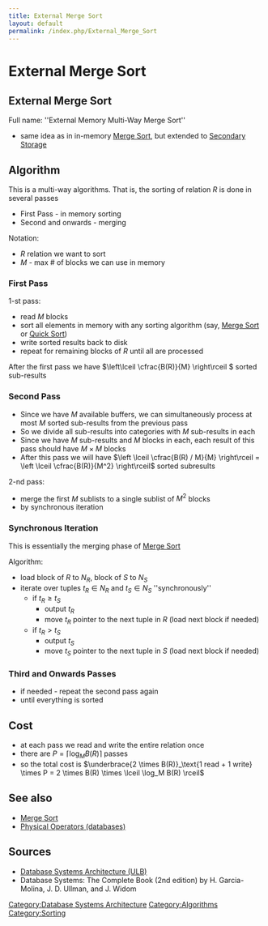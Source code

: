 ```yaml
---
title: External Merge Sort
layout: default
permalink: /index.php/External_Merge_Sort
---
```


# External Merge Sort

## External Merge Sort
Full name: ''External Memory Multi-Way Merge Sort''
- same idea as in in-memory [Merge Sort](Merge_Sort), but extended to [Secondary Storage](Secondary_Storage)


## Algorithm
This is a multi-way algorithms. That is, the sorting of relation $R$ is done in several passes
- First Pass - in memory sorting 
- Second and onwards - merging

Notation:
- $R$ relation we want to sort
- $M$ - max # of blocks we can use in memory

### First Pass
1-st pass:
- read $M$ blocks
- sort all elements in memory with any sorting algorithm (say, [Merge Sort](Merge_Sort) or [Quick Sort](Quick_Sort))
- write sorted results back to disk 
- repeat for remaining blocks of $R$ until all are processed

After the first pass we have $\left\lceil \cfrac{B(R)}{M} \right\rceil $ sorted sub-results


### Second Pass
- Since we have $M$ available buffers, we can simultaneously process at most $M$ sorted sub-results from the previous pass 
- So we divide all sub-results into categories with $M$ sub-results in each 
- Since we have $M$ sub-results and $M$ blocks in each, each result of this pass should have $M \times M$ blocks
- After this pass we will have $\left \lceil \cfrac{B(R) / M}{M} \right\rceil  = \left \lceil \cfrac{B(R)}{M^2} \right\rceil$ sorted subresults 


2-nd pass:
- merge the first $M$ sublists to a single sublist of $M^2$ blocks
- by synchronous iteration 


### Synchronous Iteration
This is essentially the merging phase of [Merge Sort](Merge_Sort)

Algorithm:
- load block of $R$ to $N_R$, block of $S$ to $N_S$
- iterate over tuples $t_R \in N_R$ and $t_S \in N_S$ ''synchronously''
  - if $t_R \geqslant t_S$
    - output $t_R$ 
    - move $t_R$ pointer to the next tuple in $R$ (load next block if needed)
  - if $t_R > t_S$
    - output $t_S$ 
    - move $t_S$ pointer to the next tuple in $S$ (load next block if needed)


### Third and Onwards Passes
- if needed - repeat the second pass again 
- until everything is sorted 


## Cost
- at each pass we read and write the entire relation once
- there are $P = \lceil \log_M B(R) \rceil$ passes
- so the total cost is $\underbrace{2 \times B(R)}_\text{1 read + 1 write} \times P =  2 \times B(R) \times \lceil \log_M B(R) \rceil$


## See also
- [Merge Sort](Merge_Sort)
- [Physical Operators (databases)](Physical_Operators_(databases))

## Sources
- [Database Systems Architecture (ULB)](Database_Systems_Architecture_(ULB))
- Database Systems: The Complete Book (2nd edition) by H. Garcia-Molina, J. D. Ullman, and J. Widom

[Category:Database Systems Architecture](Category_Database_Systems_Architecture)
[Category:Algorithms](Category_Algorithms)
[Category:Sorting](Category_Sorting)